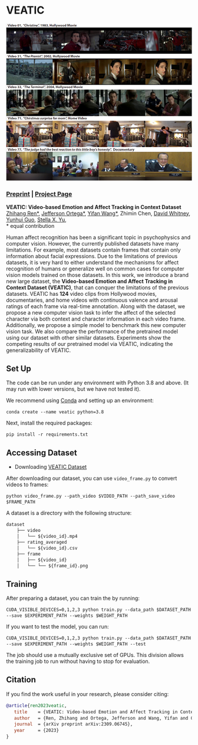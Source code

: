 # VEATIC

![PyTorch Usage](assets/preview.png)

### [Preprint](https://arxiv.org/abs/2309.06745) | [Project Page](https://veatic.github.io/) 

**VEATIC: Video-based Emotion and Affect Tracking in Context Dataset**<br/>
[Zhihang Ren*](https://albuspeter.github.io/), [Jefferson Ortega*](https://www.jeffersonortega.me/), [Yifan Wang*](https://yfwang.me/), Zhimin Chen,
[David Whitney](https://whitneylab.berkeley.edu/people/dave.html), 
[Yunhui Guo](https://yunhuiguo.github.io/), 
[Stella X. Yu](https://web.eecs.umich.edu/~stellayu/), 
<br/>
\* equal contribution

Human affect recognition has been a significant topic in psychophysics and computer vision. However, the currently published datasets have many limitations. For example, most datasets contain frames that contain only information about facial expressions. Due to the limitations of previous datasets, it is very hard to either understand the mechanisms for affect recognition of humans or generalize well on common cases for computer vision models trained on those datasets. In this work, we introduce a brand new large dataset, the **Video-based Emotion and Affect Tracking in Context Dataset (VEATIC)**, that can conquer the limitations of the previous datasets. VEATIC has **124** video clips from Hollywood movies, documentaries, and home videos with continuous valence and arousal ratings of each frame via real-time annotation. Along with the dataset, we propose a new computer vision task to infer the affect of the selected character via both context and character information in each video frame. Additionally, we propose a simple model to benchmark this new computer vision task. We also compare the performance of the pretrained model using our dataset with other similar datasets. Experiments show the competing results of our pretrained model via VEATIC, indicating the generalizability of VEATIC.

## Set Up

The code can be run under any environment with Python 3.8 and above.
(It may run with lower versions, but we have not tested it).

We recommend using [Conda](https://docs.conda.io/en/latest/) and setting up an environment:

    conda create --name veatic python=3.8

Next, install the required packages:

    pip install -r requirements.txt

## Accessing Dataset

* Downloading [VEATIC Dataset](https://drive.google.com/file/d/1HZIw8RGsRwwENhJlhNJRL88YyfiE442N/view)

After downloading our dataset, you can use `video_frame.py` to convert videos to frames:

    python video_frame.py --path_video $VIDEO_PATH --path_save_video $FRAME_PATH

A dataset is a directory with the following structure:

    dataset
        ├── video
        │   └── ${video_id}.mp4
        ├── rating_averaged
        │   └── ${video_id}.csv
        ├── frame
        │   ├── ${video_id}
        │   └── └── ${frame_id}.png

## Training
After preparing a dataset, you can train the by running:

    CUDA_VISIBLE_DEVICES=0,1,2,3 python train.py --data_path $DATASET_PATH --save $EXPERIMENT_PATH --weights $WEIGHT_PATH

If you want to test the model, you can run:

    CUDA_VISIBLE_DEVICES=0,1,2,3 python train.py --data_path $DATASET_PATH --save $EXPERIMENT_PATH --weights $WEIGHT_PATH --test

 
The job should use a mutually exclusive set of GPUs. This division allows the
training job to run without having to stop for evaluation.

## Citation

If you find the work useful in your research, please consider citing:

```bibtex
@article{ren2023veatic,
   title    = {VEATIC: Video-based Emotion and Affect Tracking in Context Dataset},
   author   = {Ren, Zhihang and Ortega, Jefferson and Wang, Yifan and Chen, Zhimin and Whitney, David and Guo, Yunhui and Yu, Stella X},
   journal  = {arXiv preprint arXiv:2309.06745},
   year     = {2023}
}
```